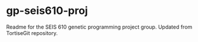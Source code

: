 # gp-seis610-proj
Readme for the SEIS 610 genetic programming project group.
Updated from TortiseGit repository.
